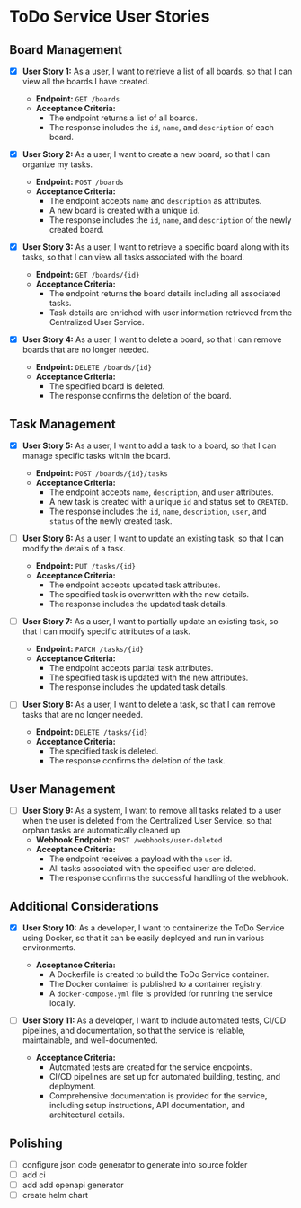 # ToDo Service User Stories

## Board Management
- [x] **User Story 1:** As a user, I want to retrieve a list of all boards, so that I can view all the boards I have created.
    - **Endpoint:** `GET /boards`
    - **Acceptance Criteria:**
        - The endpoint returns a list of all boards.
        - The response includes the `id`, `name`, and `description` of each board.

- [x] **User Story 2:** As a user, I want to create a new board, so that I can organize my tasks.
    - **Endpoint:** `POST /boards`
    - **Acceptance Criteria:**
        - The endpoint accepts `name` and `description` as attributes.
        - A new board is created with a unique `id`.
        - The response includes the `id`, `name`, and `description` of the newly created board.

- [x] **User Story 3:** As a user, I want to retrieve a specific board along with its tasks, so that I can view all tasks associated with the board.
    - **Endpoint:** `GET /boards/{id}`
    - **Acceptance Criteria:**
        - The endpoint returns the board details including all associated tasks.
        - Task details are enriched with user information retrieved from the Centralized User Service.

- [x] **User Story 4:** As a user, I want to delete a board, so that I can remove boards that are no longer needed.
    - **Endpoint:** `DELETE /boards/{id}`
    - **Acceptance Criteria:**
        - The specified board is deleted.
        - The response confirms the deletion of the board.

## Task Management
- [x] **User Story 5:** As a user, I want to add a task to a board, so that I can manage specific tasks within the board.
    - **Endpoint:** `POST /boards/{id}/tasks`
    - **Acceptance Criteria:**
        - The endpoint accepts `name`, `description`, and `user` attributes.
        - A new task is created with a unique `id` and status set to `CREATED`.
        - The response includes the `id`, `name`, `description`, `user`, and `status` of the newly created task.

- [ ] **User Story 6:** As a user, I want to update an existing task, so that I can modify the details of a task.
    - **Endpoint:** `PUT /tasks/{id}`
    - **Acceptance Criteria:**
        - The endpoint accepts updated task attributes.
        - The specified task is overwritten with the new details.
        - The response includes the updated task details.

- [ ] **User Story 7:** As a user, I want to partially update an existing task, so that I can modify specific attributes of a task.
    - **Endpoint:** `PATCH /tasks/{id}`
    - **Acceptance Criteria:**
        - The endpoint accepts partial task attributes.
        - The specified task is updated with the new attributes.
        - The response includes the updated task details.

- [ ] **User Story 8:** As a user, I want to delete a task, so that I can remove tasks that are no longer needed.
    - **Endpoint:** `DELETE /tasks/{id}`
    - **Acceptance Criteria:**
        - The specified task is deleted.
        - The response confirms the deletion of the task.

## User Management
- [ ] **User Story 9:** As a system, I want to remove all tasks related to a user when the user is deleted from the Centralized User Service, so that orphan tasks are automatically cleaned up.
    - **Webhook Endpoint:** `POST /webhooks/user-deleted`
    - **Acceptance Criteria:**
        - The endpoint receives a payload with the `user` id.
        - All tasks associated with the specified user are deleted.
        - The response confirms the successful handling of the webhook.

## Additional Considerations
- [x] **User Story 10:** As a developer, I want to containerize the ToDo Service using Docker, so that it can be easily deployed and run in various environments.
    - **Acceptance Criteria:**
        - A Dockerfile is created to build the ToDo Service container.
        - The Docker container is published to a container registry.
        - A `docker-compose.yml` file is provided for running the service locally.

- [ ] **User Story 11:** As a developer, I want to include automated tests, CI/CD pipelines, and documentation, so that the service is reliable, maintainable, and well-documented.
    - **Acceptance Criteria:**
        - Automated tests are created for the service endpoints.
        - CI/CD pipelines are set up for automated building, testing, and deployment.
        - Comprehensive documentation is provided for the service, including setup instructions, API documentation, and architectural details.

## Polishing

- [ ] configure json code generator to generate into source folder
- [ ] add ci
- [ ] add add openapi generator
- [ ] create helm chart
